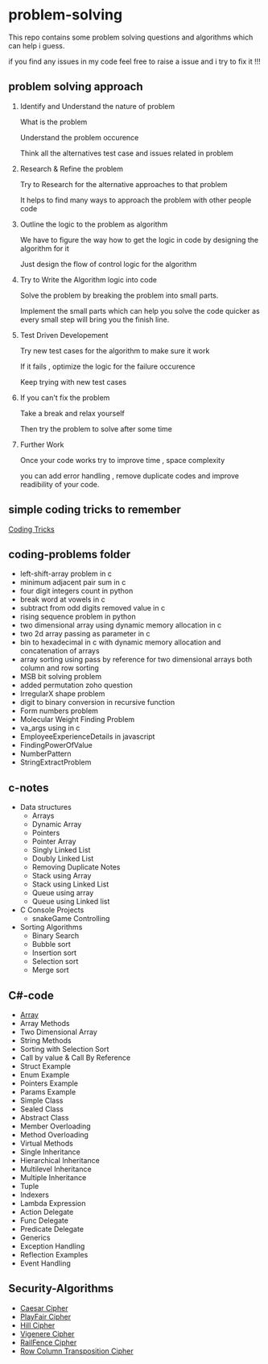 # problem-solving
This repo contains some problem solving questions and algorithms which can help i guess.

if you find any issues in my code feel free to raise a issue and i try to fix it !!!

## problem solving approach

1. Identify and Understand the nature of problem

	What is the problem 

	Understand the problem occurence

	Think all the alternatives test case  and issues related in problem

2. Research & Refine the problem

	Try to Research for the alternative approaches to that problem

	It helps to find many ways to approach the problem with other people code

3. Outline the logic to the problem as algorithm

	We have to figure the way how to get the logic in code by designing the algorithm for it
	
	Just design the flow of control logic for the algorithm 

4. Try to Write the Algorithm logic into code 

	Solve the problem by breaking the problem into small parts.
	
	Implement the small parts which can help you solve the code quicker as every small step will bring you the finish line.

5.  Test Driven Developement

	Try new test cases for the algorithm to make sure it work 
	
	If it fails , optimize the logic for the failure occurence
	
	Keep trying with new test cases
	
6. If you can't fix the problem 

	Take a break and relax yourself 
	
	Then try the problem to solve after some time 

7. Further Work

	Once your code works try to improve time , space complexity 
	
	you can add error handling , remove duplicate codes and improve readibility of your code.

## simple coding tricks to remember


[Coding Tricks](https://github.com/sakthivelan21/problem-solving/blob/main/coding-tricks.md)

## coding-problems folder

+ left-shift-array problem in c  
+ minimum adjacent pair sum in c  
+ four digit integers count in python  
+ break word at vowels in c  
+ subtract from odd digits removed value in c  
+ rising sequence problem in python  
+ two dimensional array using dynamic memory allocation in c  
+ two 2d array passing as parameter in c  
+ bin to hexadecimal in c with dynamic memory allocation and concatenation of arrays  
+ array sorting using pass by reference for two dimensional arrays both column and row sorting  
+ MSB bit solving problem  
+ added permutation zoho question   
+ IrregularX shape problem  
+ digit to binary conversion in recursive function  
+ Form numbers problem 
+ Molecular Weight Finding Problem
+ va_args using in c
+ EmployeeExperienceDetails in javascript
+ FindingPowerOfValue
+ NumberPattern  
+ StringExtractProblem  


## c-notes
+ Data structures  
	+ Arrays
	+ Dynamic Array
	+ Pointers
	+ Pointer Array
	+ Singly Linked List
	+ Doubly Linked List
	+ Removing Duplicate Notes
	+ Stack using Array
	+ Stack using Linked List
	+ Queue using array
	+ Queue using Linked list
+ C Console Projects
	+ snakeGame Controlling
+ Sorting Algorithms
	+ Binary Search
	+ Bubble sort
	+ Insertion sort
	+ Selection sort
	+ Merge sort

## C#-code
+ [Array](https://github.com/sakthivelan21/problem-solving/blob/main/csharp-code/Arrays)
+ Array Methods
+ Two Dimensional Array
+ String Methods
+ Sorting with Selection Sort
+ Call by value & Call By Reference
+ Struct Example
+ Enum Example
+ Pointers Example
+ Params Example
+ Simple Class
+ Sealed Class
+ Abstract Class
+ Member Overloading
+ Method Overloading
+ Virtual Methods
+ Single Inheritance
+ Hierarchical Inheritance
+ Multilevel Inheritance
+ Multiple Inheritance
+ Tuple
+ Indexers
+ Lambda Expression
+ Action Delegate
+ Func Delegate
+ Predicate Delegate
+ Generics
+ Exception Handling
+ Reflection Examples
+ Event Handling

## Security-Algorithms
+ [Caesar  Cipher](https://github.com/sakthivelan21/problem-solving/tree/main/SecurityAlgorithms/CaesarCipher.java)
+ [PlayFair Cipher](https://github.com/sakthivelan21/problem-solving/tree/main/SecurityAlgorithms/PlayFair.java)
+ [Hill Cipher](https://github.com/sakthivelan21/problem-solving/tree/main/SecurityAlgorithms/HillCipher.java)
+ [Vigenere Cipher](https://github.com/sakthivelan21/problem-solving/tree/main/SecurityAlgorithms/VigenereCipher.java)
+ [RailFence Cipher](https://github.com/sakthivelan21/problem-solving/tree/main/SecurityAlgorithms/RailFenceCipher.java)
+ [Row Column Transposition Cipher](https://github.com/sakthivelan21/problem-solving/tree/main/SecurityAlgorithms/RowColumnTranspositionCipher.java)

